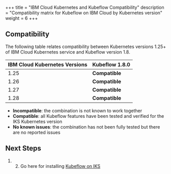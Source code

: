 +++
title = "IBM Cloud Kubernetes and Kubeflow Compatibility"
description = "Compatibility matrix for Kubeflow on IBM Cloud by Kubernetes version"
weight = 6
+++

## Compatibility

The following table relates compatibility between Kubernetes versions 1.25+ of IBM Cloud Kubernetes service and Kubeflow version 1.8.

<div class="table-responsive">
  <table class="table table-bordered">
    <thead class="-bg-primary">
      <tr>
        <th>IBM Cloud Kubernetes Versions</th>
        <th>Kubeflow 1.8.0</th>
      </tr>
    </thead>
      <tbody>
      <tr>
        <td>1.25</td>
        <td><b>Compatible</b></td>
      </tr>
      <tr>
        <td>1.26</td>
        <td><b>Compatible</b></td>
      </tr>
      <tr>
        <td>1.27</td>
        <td><b>Compatible</b></td>
      </tr>
      <tr>
        <td>1.28</td>
        <td><b>Compatible</b></td>
      </tr>
    </tbody>
  </table>
</div>


- **Incompatible**: the combination is not known to work together
- **Compatible**: all Kubeflow features have been tested and verified for the IKS Kubernetes version
- **No known issues**: the combination has not been fully tested but there are no reported issues


## Next Steps

1. 2. Go here for installing [Kubeflow on IKS](../install/)
